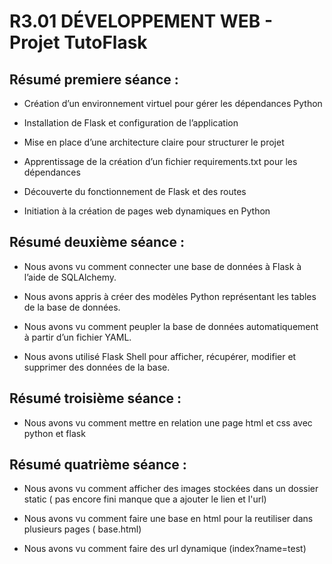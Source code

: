 # R3.01 DÉVELOPPEMENT WEB - Projet TutoFlask

## Résumé premiere séance :

- Création d’un environnement virtuel pour gérer les dépendances Python

- Installation de Flask et configuration de l’application

- Mise en place d’une architecture claire pour structurer le projet

- Apprentissage de la création d’un fichier requirements.txt pour les dépendances

- Découverte du fonctionnement de Flask et des routes

- Initiation à la création de pages web dynamiques en Python

## Résumé deuxième séance :

- Nous avons vu comment connecter une base de données à Flask à l’aide de SQLAlchemy.

- Nous avons appris à créer des modèles Python représentant les tables de la base de données.

- Nous avons vu comment peupler la base de données automatiquement à partir d’un fichier YAML.

- Nous avons utilisé Flask Shell pour afficher, récupérer, modifier et supprimer des données de la base.

## Résumé troisième séance :

- Nous avons vu comment mettre en relation une page html et css avec python et flask 

## Résumé quatrième séance :

- Nous avons vu comment afficher des images stockées dans un dossier static ( pas encore fini manque que a ajouter le lien et l'url)

- Nous avons vu comment faire une base en html pour la reutiliser dans plusieurs pages ( base.html)

- Nous avons vu comment faire des url dynamique (index?name=test)

